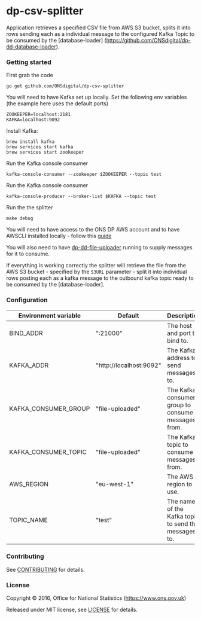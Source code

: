 dp-csv-splitter
================

Application retrieves a specified CSV file from AWS S3 bucket, splits it into rows sending each as a individual message
to the configured Kafka Topic to be consumed by the [database-loader]
(https://github.com/ONSdigital/dp-dd-database-loader).

### Getting started

First grab the code

`go get github.com/ONSdigital/dp-csv-splitter`

You will need to have Kafka set up locally. Set the following env variables (the example here uses the default ports)

```
ZOOKEEPER=localhost:2181
KAFKA=localhost:9092
```

Install Kafka:

```
brew install kafka
brew services start kafka
brew services start zookeeper
```

Run the Kafka console consumer
```
kafka-console-consumer --zookeeper $ZOOKEEPER --topic test
```

Run the Kafka console consumer
```
kafka-console-producer --broker-list $KAFKA --topic test
```

Run the the splitter
```
make debug
```

You will need to have access to the ONS DP AWS account and to have AWSCLI installed locally - follow this
[guide](http://docs.aws.amazon.com/cli/latest/userguide/cli-chap-getting-set-up.html)

You will also need to have [dp-dd-file-uploader](https://github.com/ONSdigital/dp-dd-file-uploader]) running to supply
messages for it to consume.

If everything is working correctly the splitter will retrieve the file from the AWS S3 bucket - specified by the
```S3URL``` parameter - split it into individual rows posting each as a kafka message to the outbound kafka topic ready
to be consumed by the [database-loader].

### Configuration

| Environment variable | Default                 | Description
| -------------------- | ----------------------- | ----------------------------------------------------
| BIND_ADDR            | ":21000"                | The host and port to bind to.
| KAFKA_ADDR           | "http://localhost:9092" | The Kafka address to send messages to.
| KAFKA_CONSUMER_GROUP | "file-uploaded"         | The Kafka consumer group to consume messages from.
| KAFKA_CONSUMER_TOPIC | "file-uploaded"         | The Kafka topic to consume messages from.
| AWS_REGION           | "eu-west-1"             | The AWS region to use.
| TOPIC_NAME           | "test"                  | The name of the Kafka topic to send the messages to.

### Contributing

See [CONTRIBUTING](CONTRIBUTING.md) for details.

### License

Copyright ©‎ 2016, Office for National Statistics (https://www.ons.gov.uk)

Released under MIT license, see [LICENSE](LICENSE.md) for details.
